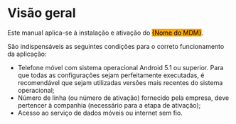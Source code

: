 # Visão geral

Este manual aplica-se à instalação e ativação do <mark style="background-color:orange;">{Nome do MDM}</mark>.&#x20;

São indispensáveis as seguintes condições para o correto funcionamento da aplicação:

* Telefone móvel com sistema operacional Android 5.1 ou superior. Para que todas as configurações sejam perfeitamente executadas, é recomendável que sejam utilizadas versões mais recentes do sistema operacional;
* Número de linha (ou número de ativação) fornecido pela empresa, deve pertencer à companhia (necessário para a etapa de ativação);
* Acesso ao serviço de dados móveis ou internet sem fio.
